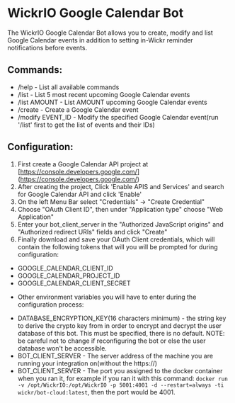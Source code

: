 # WickrIO Google Calendar Bot

The WickrIO Google Calendar Bot allows you to create, modify and list Google Calendar events in addition to setting in-Wickr reminder notifications before events.

## Commands:

- /help - List all available commands
- /list - List 5 most recent upcoming Google Calendar events
- /list AMOUNT - List AMOUNT upcoming Google Calendar events
- /create - Create a Google Calendar event
- /modify EVENT_ID - Modify the specified Google Calendar event(run '/list' first to get the list of events and their IDs)


## Configuration:

1. First create a Google Calendar API project at [https://console.developers.google.com/] (https://console.developers.google.com/)
2. After creating the project, Click 'Enable APIS and Services' and search for Google Calendar API and click 'Enable'
3. On the left Menu Bar select "Credentials" -> "Create Credential"
4. Choose "OAuth Client ID", then under "Application type" choose "Web Application"
5. Enter your bot_client_server in the "Authorized JavaScript origins" and "Authorized redirect URIs" fields and click "Create"
6. Finally download and save your OAuth Client credentials, which will contain the following tokens that will you will be prompted for during configuration:

- GOOGLE_CALENDAR_CLIENT_ID
- GOOGLE_CALENDAR_PROJECT_ID
- GOOGLE_CALENDAR_CLIENT_SECRET

* Other environment variables you will have to enter during the configuration process:
- DATABASE_ENCRYPTION_KEY(16 characters minimum) - the string key to derive the crypto key from in order to encrypt and decrypt the user database of this bot. This must be specified, there is no default. NOTE: be careful not to change if reconfiguring the bot or else the user database won't be accessible.
- BOT_CLIENT_SERVER - The server address of the machine you are running your integration on(without the https://)
- BOT_CLIENT_SERVER - The port you assigned to the docker container when you ran it, for example if you ran it with this command: `docker run -v /opt/WickrIO:/opt/WickrIO -p 5001:4001 -d --restart=always -ti wickr/bot-cloud:latest`, then the port would be 4001.
